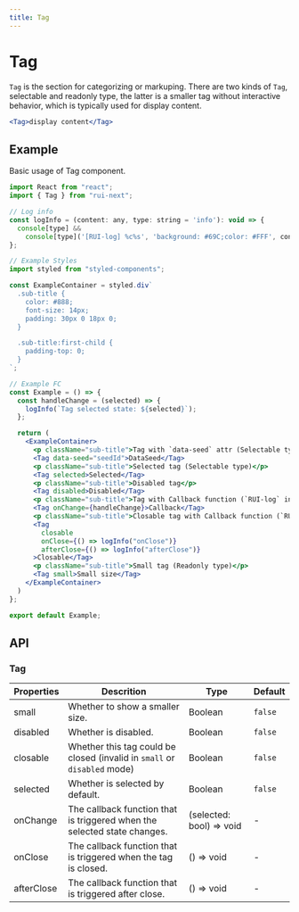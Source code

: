 ```yaml
---
title: Tag
---
```


# Tag

`Tag` is the section for categorizing or markuping. There are two kinds of `Tag`, selectable and readonly type, the latter is a smaller tag without interactive behavior, which is typically used for display content.

```jsx
<Tag>display content</Tag>
```

## Example

Basic usage of Tag component.

```jsx live=local
import React from "react";
import { Tag } from "rui-next";

// Log info
const logInfo = (content: any, type: string = 'info'): void => {
  console[type] &&
    console[type]('[RUI-log] %c%s', 'background: #69C;color: #FFF', content);
};

// Example Styles
import styled from "styled-components";

const ExampleContainer = styled.div`
  .sub-title {
    color: #888;
    font-size: 14px;
    padding: 30px 0 18px 0;
  }

  .sub-title:first-child {
    padding-top: 0;
  }
`;

// Example FC
const Example = () => {
  const handleChange = (selected) => {
    logInfo(`Tag selected state: ${selected}`);
  };

  return (
    <ExampleContainer>
      <p className="sub-title">Tag with `data-seed` attr (Selectable type)</p>
      <Tag data-seed="seedId">DataSeed</Tag>
      <p className="sub-title">Selected tag (Selectable type)</p>
      <Tag selected>Selected</Tag>
      <p className="sub-title">Disabled tag</p>
      <Tag disabled>Disabled</Tag>
      <p className="sub-title">Tag with Callback function (`RUI-log` in Console log)</p>
      <Tag onChange={handleChange}>Callback</Tag>
      <p className="sub-title">Closable tag with Callback function (`RUI-log` in Console log)</p>
      <Tag
        closable
        onClose={() => logInfo("onClose")}
        afterClose={() => logInfo("afterClose")}
      >Closable</Tag>
      <p className="sub-title">Small tag (Readonly type)</p>
      <Tag small>Small size</Tag>
    </ExampleContainer>
  )
};

export default Example;
```

## API

### Tag

Properties | Descrition | Type | Default
-----------|------------|------|--------
| small | Whether to show a smaller size. | Boolean | `false` |
| disabled | Whether is disabled. | Boolean | `false` |
| closable | Whether this tag could be closed (invalid in `small` or `disabled` mode) | Boolean | `false` |
| selected | Whether is selected by default. | Boolean | `false` |
| onChange | The callback function that is triggered when the selected state changes. | (selected: bool) => void | - |
| onClose | The callback function that is triggered when the tag is closed. | () => void | - |
| afterClose | The callback function that is triggered after close. | () => void | - |
